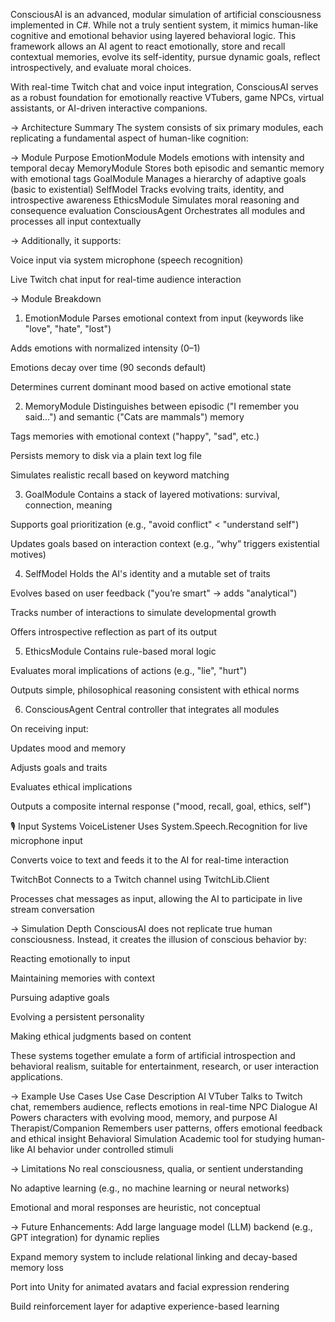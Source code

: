 ConsciousAI is an advanced, modular simulation of artificial consciousness implemented in C#. While not a truly sentient system, it mimics human-like cognitive and emotional behavior using layered behavioral logic. This framework allows an AI agent to react emotionally, store and recall contextual memories, evolve its self-identity, pursue dynamic goals, reflect introspectively, and evaluate moral choices.

With real-time Twitch chat and voice input integration, ConsciousAI serves as a robust foundation for emotionally reactive VTubers, game NPCs, virtual assistants, or AI-driven interactive companions.

-> Architecture Summary 
The system consists of six primary modules, each replicating a fundamental aspect of human-like cognition:

->  Module	Purpose 
EmotionModule	Models emotions with intensity and temporal decay
MemoryModule	Stores both episodic and semantic memory with emotional tags
GoalModule	Manages a hierarchy of adaptive goals (basic to existential)
SelfModel	Tracks evolving traits, identity, and introspective awareness
EthicsModule	Simulates moral reasoning and consequence evaluation
ConsciousAgent	Orchestrates all modules and processes all input contextually

-> Additionally, it supports:

Voice input via system microphone (speech recognition)

Live Twitch chat input for real-time audience interaction

-> Module Breakdown
1. EmotionModule
Parses emotional context from input (keywords like "love", "hate", "lost")

Adds emotions with normalized intensity (0–1)

Emotions decay over time (90 seconds default)

Determines current dominant mood based on active emotional state

2. MemoryModule
Distinguishes between episodic ("I remember you said...") and semantic ("Cats are mammals") memory

Tags memories with emotional context ("happy", "sad", etc.)

Persists memory to disk via a plain text log file

Simulates realistic recall based on keyword matching

3. GoalModule
Contains a stack of layered motivations: survival, connection, meaning

Supports goal prioritization (e.g., "avoid conflict" < "understand self")

Updates goals based on interaction context (e.g., “why” triggers existential motives)

4. SelfModel
Holds the AI's identity and a mutable set of traits

Evolves based on user feedback ("you’re smart" → adds "analytical")

Tracks number of interactions to simulate developmental growth

Offers introspective reflection as part of its output

5. EthicsModule
Contains rule-based moral logic

Evaluates moral implications of actions (e.g., "lie", "hurt")

Outputs simple, philosophical reasoning consistent with ethical norms

6. ConsciousAgent
Central controller that integrates all modules

On receiving input:

Updates mood and memory

Adjusts goals and traits

Evaluates ethical implications

Outputs a composite internal response ("mood, recall, goal, ethics, self")

🎙️ Input Systems
VoiceListener
Uses System.Speech.Recognition for live microphone input

Converts voice to text and feeds it to the AI for real-time interaction

TwitchBot
Connects to a Twitch channel using TwitchLib.Client

Processes chat messages as input, allowing the AI to participate in live stream conversation

-> Simulation Depth
ConsciousAI does not replicate true human consciousness. Instead, it creates the illusion of conscious behavior by:

Reacting emotionally to input

Maintaining memories with context

Pursuing adaptive goals

Evolving a persistent personality

Making ethical judgments based on content

These systems together emulate a form of artificial introspection and behavioral realism, suitable for entertainment, research, or user interaction applications.

-> Example Use Cases
Use Case	Description
AI VTuber	Talks to Twitch chat, remembers audience, reflects emotions in real-time
NPC Dialogue AI	Powers characters with evolving mood, memory, and purpose
AI Therapist/Companion	Remembers user patterns, offers emotional feedback and ethical insight
Behavioral Simulation	Academic tool for studying human-like AI behavior under controlled stimuli

-> Limitations
No real consciousness, qualia, or sentient understanding

No adaptive learning (e.g., no machine learning or neural networks)

Emotional and moral responses are heuristic, not conceptual

-> Future Enhancements:
Add large language model (LLM) backend (e.g., GPT integration) for dynamic replies

Expand memory system to include relational linking and decay-based memory loss

Port into Unity for animated avatars and facial expression rendering

Build reinforcement layer for adaptive experience-based learning
